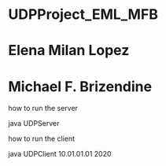 # UDPProject_EML_MFB

# Elena Milan Lopez
# Michael F. Brizendine

how to run the server

java UDPServer

how to run the client

java UDPClient 10.01.01.01 2020
